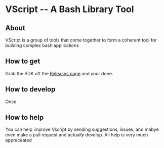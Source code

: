 # VScript -- A Bash Library Tool

## About
VScript is a group of tools that come together to form a coherent tool for building complex bash applications

## How to get
Grab the SDK off the [Releases page](https://tyr123.ddns.net/Henry/VScript/releases) and your done.

## How to develop
Once

## How to help
You can help improve Vscript by sending suggestions, issues, and mabye even make a pull request and actually develop. All help is very much appreceated
